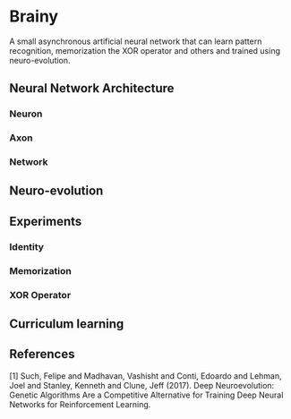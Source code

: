 # Brainy

A small asynchronous artificial neural network that can learn pattern recognition, memorization the XOR operator and others and trained using neuro-evolution.

## Neural Network Architecture
<!-- The neural network consists of neurons and axons which are loosely based on biological -->
### Neuron
<!--The neuron 
Has a refractory period which is important because edge delays can be arbitrarily close to 0 leading to a near infinite number of spikes making the calculation infeasible. -->
### Axon

### Network
<!-- Allowing self-loops (edges from nodes to themselves) decreased the maximum fitness in the identity experiment and are thus not allowed...  -->

## Neuro-evolution

## Experiments

### Identity

### Memorization

### XOR Operator

## Curriculum learning

## References
<a id="1">[1]</a> 
Such, Felipe and Madhavan, Vashisht and Conti, Edoardo and Lehman, Joel and Stanley, Kenneth and Clune, Jeff (2017). 
Deep Neuroevolution: Genetic Algorithms Are a Competitive Alternative for Training Deep Neural Networks for Reinforcement Learning.
